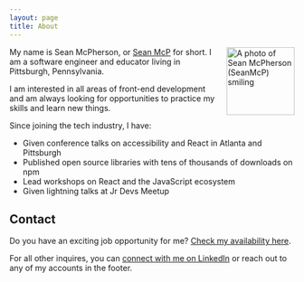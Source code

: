 ```yaml
---
layout: page
title: About
---
```


<img src="/img/seanmcp.fun.jpg" alt="A photo of Sean McPherson (SeanMcP) smiling" width="120" style="float:right;max-width:45vw;padding:0 0 1rem 1rem;">

My name is Sean McPherson, or [Sean McP](../articles/how-to-pronounce-my-name) for short. I am a software engineer and educator living in Pittsburgh, Pennsylvania.

I am interested in all areas of front-end development and am always looking for opportunities to practice my skills and learn new things.

Since joining the tech industry, I have:

- Given conference talks on accessibility and React in Atlanta and Pittsburgh
- Published open source libraries with tens of thousands of downloads on npm
- Lead workshops on React and the JavaScript ecosystem
- Given lightning talks at Jr Devs Meetup
<!-- 
## My journey

Born and raised in State College, Pennsylvania, I graduated from Edinboro University with a degree in Middle-level Education. After working for three years as a teacher in Pennsylvania and Georgia, I decided to switch careers.

I enrolled in The Iron Yard, a coding bootcamp in Atlanta and graduated with a certificate in front-end engineering with React. I worked at TSYS Digital Innovations in Alpharetta, GA for a year and half before moving back to Pennsylvania to take a position with Niche.com in Pittsburgh.

When I'm not coding at work and at home, I enjoy spending time with my wife (married '14), son (born '18), and three-legged dog (adopted '17). We like to play board games and [would love to hear your recommendations](https://twitter.com/snmcp). -->

## Contact

Do you have an exciting job opportunity for me? [Check my availability here](https://seanmcp.github.io/areyoulookingforwork).

For all other inquires, you can [connect with me on LinkedIn](https://linkedin.com/in/seanmcp) or reach out to any of my accounts in the footer.
